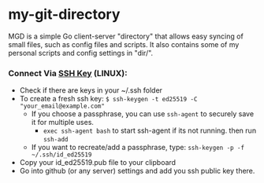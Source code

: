 # my-git-directory
MGD is a simple Go client-server "directory" that allows easy syncing of small files, such as config files and scripts. It also contains some of my personal scripts and config settings in "dir/".

### Connect Via [SSH Key](https://docs.github.com/en/authentication/connecting-to-github-with-ssh/about-ssh) (LINUX):
- Check if there are keys in your ~/.ssh folder
- To create a fresh ssh key:
  `$ ssh-keygen -t ed25519 -C "your_email@example.com"`
  - If you choose a passphrase, you can use `ssh-agent` to securely save it for multiple uses.
    - `exec ssh-agent bash` to start ssh-agent if its not running. then run `ssh-add`
  - If you want to recreate/add a passphrase, type: `ssh-keygen -p -f ~/.ssh/id_ed25519`
- Copy your id_ed25519.pub file to your clipboard
- Go into github (or any server) settings and add you ssh public key there.
